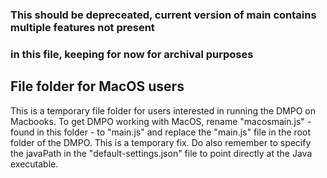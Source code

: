 ### This should be depreceated, current version of main contains multiple features not present 
### in this file, keeping for now for archival purposes

## File folder for MacOS users
This is a temporary file folder for users interested in running the DMPO on Macbooks. To get DMPO working with MacOS, rename "macosmain.js" - found in this folder - to "main.js" and replace the "main.js" file in the root folder of the DMPO. This is a temporary fix. Do also remember to specify the javaPath in the "default-settings.json" file to point directly at the Java executable. 
